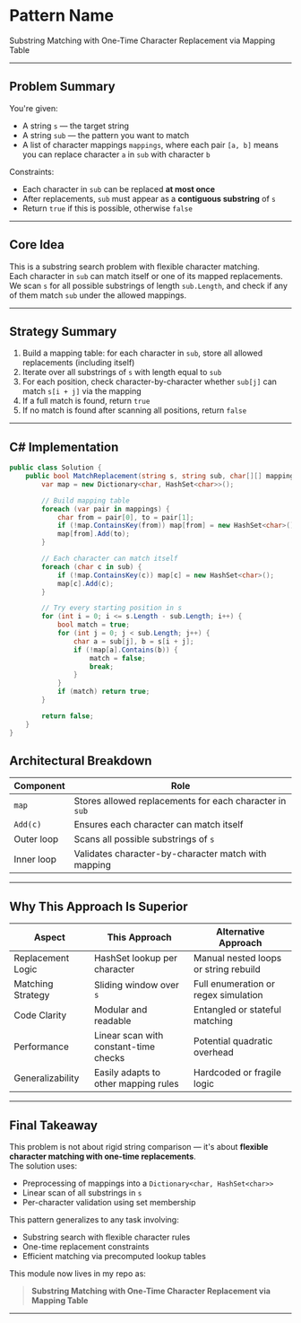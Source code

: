 # Pattern Name  
Substring Matching with One-Time Character Replacement via Mapping Table

---

## Problem Summary

You're given:

- A string `s` — the target string  
- A string `sub` — the pattern you want to match  
- A list of character mappings `mappings`, where each pair `[a, b]` means you can replace character `a` in `sub` with character `b`

Constraints:

- Each character in `sub` can be replaced **at most once**  
- After replacements, `sub` must appear as a **contiguous substring** of `s`  
- Return `true` if this is possible, otherwise `false`

---

## Core Idea

This is a substring search problem with flexible character matching.  
Each character in `sub` can match itself or one of its mapped replacements.  
We scan `s` for all possible substrings of length `sub.Length`, and check if any of them match `sub` under the allowed mappings.

---

## Strategy Summary

1. Build a mapping table: for each character in `sub`, store all allowed replacements (including itself)  
2. Iterate over all substrings of `s` with length equal to `sub`  
3. For each position, check character-by-character whether `sub[j]` can match `s[i + j]` via the mapping  
4. If a full match is found, return `true`  
5. If no match is found after scanning all positions, return `false`

---

## C# Implementation

```csharp
public class Solution {
    public bool MatchReplacement(string s, string sub, char[][] mappings) {
        var map = new Dictionary<char, HashSet<char>>();

        // Build mapping table
        foreach (var pair in mappings) {
            char from = pair[0], to = pair[1];
            if (!map.ContainsKey(from)) map[from] = new HashSet<char>();
            map[from].Add(to);
        }

        // Each character can match itself
        foreach (char c in sub) {
            if (!map.ContainsKey(c)) map[c] = new HashSet<char>();
            map[c].Add(c);
        }

        // Try every starting position in s
        for (int i = 0; i <= s.Length - sub.Length; i++) {
            bool match = true;
            for (int j = 0; j < sub.Length; j++) {
                char a = sub[j], b = s[i + j];
                if (!map[a].Contains(b)) {
                    match = false;
                    break;
                }
            }
            if (match) return true;
        }

        return false;
    }
}
```

##  Architectural Breakdown

| Component       | Role                                                  |
|----------------|--------------------------------------------------------|
| `map`           | Stores allowed replacements for each character in `sub` |
| `Add(c)`        | Ensures each character can match itself               |
| Outer loop      | Scans all possible substrings of `s`                  |
| Inner loop      | Validates character-by-character match with mapping   |

---

##  Why This Approach Is Superior

| Aspect               | This Approach                          | Alternative Approach                     |
|----------------------|----------------------------------------|------------------------------------------|
| Replacement Logic    | HashSet lookup per character           | Manual nested loops or string rebuild    |
| Matching Strategy    | Sliding window over `s`                | Full enumeration or regex simulation     |
| Code Clarity         | Modular and readable                   | Entangled or stateful matching           |
| Performance          | Linear scan with constant-time checks  | Potential quadratic overhead             |
| Generalizability     | Easily adapts to other mapping rules   | Hardcoded or fragile logic               |

---

##  Final Takeaway

This problem is not about rigid string comparison — it's about **flexible character matching with one-time replacements**.  
The solution uses:

- Preprocessing of mappings into a `Dictionary<char, HashSet<char>>`  
- Linear scan of all substrings in `s`  
- Per-character validation using set membership

This pattern generalizes to any task involving:

- Substring search with flexible character rules  
- One-time replacement constraints  
- Efficient matching via precomputed lookup tables

This module now lives in my repo as:

> **Substring Matching with One-Time Character Replacement via Mapping Table**



---
